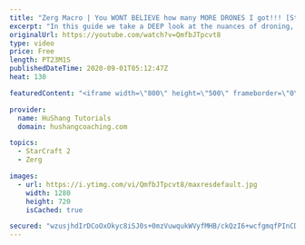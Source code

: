 ```yaml
---
title: "Zerg Macro | You WONT BELIEVE how many MORE DRONES I got!!! [Starcraft 2]"
excerpt: "In this guide we take a DEEP look at the nuances of droning, economy & macro to help you understand where you might be going wrong in your games. How is it that Grand Master's a pros generate so many more drones than you?!? You're about to find out :)  Zerg Macro | You WONT BELIEVE how many MORE DRONES"
originalUrl: https://youtube.com/watch?v=QmfbJTpcvt8
type: video
price: Free
length: PT23M1S
publishedDateTime: 2020-09-01T05:12:47Z
heat: 130

featuredContent: "<iframe width=\"800\" height=\"500\" frameborder=\"0\" src=\"https://www.youtube.com/embed/QmfbJTpcvt8\" allow=\"accelerometer; autoplay; encrypted-media; gyroscope; picture-in-picture\" allowfullscreen></iframe>"

provider:
  name: HuShang Tutorials
  domain: hushangcoaching.com

topics:
  - StarCraft 2
  - Zerg

images:
  - url: https://i.ytimg.com/vi/QmfbJTpcvt8/maxresdefault.jpg
    width: 1280
    height: 720
    isCached: true

secured: "wzusjhdIrDCoOxOkyc8iSJ0s+0mzVuwqukWVyfMHB/ckQzI6+wcfgmqfPInCDnxWI1ncPbhzRR433Ob1p1y8geigFO6vFPCfkKyvKykkYcfiavWB0yCBBw3VseLVRt+T+hNzZSsNg6FGUz/pf19/xzvpmAKYCEziVDkyz58dpjOkTtFF84Nfja83e4OU4KIZ4U0Gg4ScQ+fNKF0+YxEm85MgwhGQ9JLA8qpDt9JrY++G2RhEHBQLNbal8reHNvats+yXxjAnpV9GhoLRHMzuR6ejSDlMuX7w9BzMEYuE6aVcSPkmxhpqdFGEVAgKTjb1TLYa6zAvh1z57MmU/xmIZHmTF33LRikDKMufR0neFKXOPUb+vcwf6POtckLGvJfCf+sNdujbkn5q9tYE51bfuytVnPh+mpOoq89jJHe4ipA=;2UtK65pwLYJamWWchfrQIA=="
---
```


